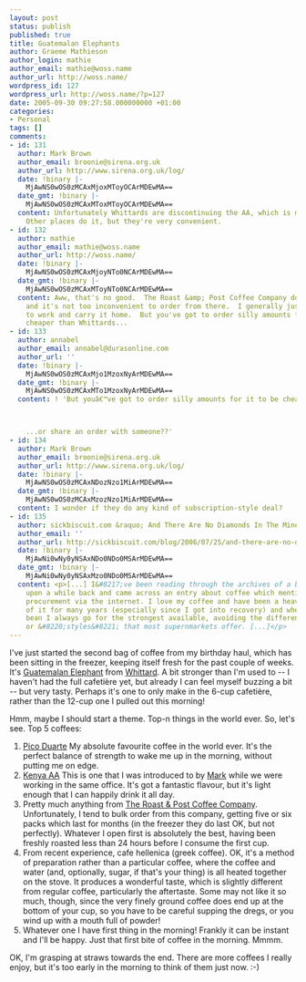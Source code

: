 ```yaml
---
layout: post
status: publish
published: true
title: Guatemalan Elephants
author: Graeme Mathieson
author_login: mathie
author_email: mathie@woss.name
author_url: http://woss.name/
wordpress_id: 127
wordpress_url: http://woss.name/?p=127
date: 2005-09-30 09:27:58.000000000 +01:00
categories:
- Personal
tags: []
comments:
- id: 131
  author: Mark Brown
  author_email: broonie@sirena.org.uk
  author_url: http://www.sirena.org.uk/log/
  date: !binary |-
    MjAwNS0wOS0zMCAxMjoxMToyOCArMDEwMA==
  date_gmt: !binary |-
    MjAwNS0wOS0zMCAxMToxMToyOCArMDEwMA==
  content: Unfortunately Whittards are discontinuing the AA, which is most annoying.
    Other places do it, but they're very convenient.
- id: 132
  author: mathie
  author_email: mathie@woss.name
  author_url: http://woss.name/
  date: !binary |-
    MjAwNS0wOS0zMCAxMjoyNTo0NCArMDEwMA==
  date_gmt: !binary |-
    MjAwNS0wOS0zMCAxMToyNTo0NCArMDEwMA==
  content: Aww, that's no good.  The Roast &amp; Post Coffee Company do it too, though,
    and it's not too inconvenient to order from there.  I generally just get it delivered
    to work and carry it home.  But you've got to order silly amounts for it to be
    cheaper than Whittards...
- id: 133
  author: annabel
  author_email: annabel@durasonline.com
  author_url: ''
  date: !binary |-
    MjAwNS0wOS0zMCAxMjo1MzoxNyArMDEwMA==
  date_gmt: !binary |-
    MjAwNS0wOS0zMCAxMTo1MzoxNyArMDEwMA==
  content: ! 'But youâ€™ve got to order silly amounts for it to be cheaper than Whittards..



    ...or share an order with someone??'
- id: 134
  author: Mark Brown
  author_email: broonie@sirena.org.uk
  author_url: http://www.sirena.org.uk/log/
  date: !binary |-
    MjAwNS0wOS0zMCAxNDozNzo1MiArMDEwMA==
  date_gmt: !binary |-
    MjAwNS0wOS0zMCAxMzozNzo1MiArMDEwMA==
  content: I wonder if they do any kind of subscription-style deal?
- id: 135
  author: sickbiscuit.com &raquo; And There Are No Diamonds In The Mine
  author_email: ''
  author_url: http://sickbiscuit.com/blog/2006/07/25/and-there-are-no-diamonds-in-the-mine/
  date: !binary |-
    MjAwNi0wNy0yNSAxNDo0NDo0MSArMDEwMA==
  date_gmt: !binary |-
    MjAwNi0wNy0yNSAxMzo0NDo0MSArMDEwMA==
  content: <p>[...] I&#8217;ve been reading through the archives of a blog I stumbled
    upon a while back and came across an entry about coffee which mentioned it&#8217;s
    procurement via the internet. I love my coffee and have been a heavy consumer
    of it for many years (especially since I got into recovery) and when chosing a
    bean I always go for the strongest available, avoiding the different &#8220;blends&#8221;
    or &#8220;styles&#8221; that most supernmarkets offer. [...]</p>
---
```

I've just started the second bag of coffee from my birthday haul, which has been sitting in the freezer, keeping itself fresh for the past couple of weeks.  It's <a href="http://www.whittard.co.uk/cgi-bin/whittard.filereader?433cf35602222792273fc0a801830650+EN/products/150B">Guatemalan Elephant</a> from <a href="http://www.whittard.co.uk/">Whittard</a>.  A bit stronger than I'm used to  -- I haven't had the full cafeti&egrave;re yet, but already I can feel myself buzzing a bit -- but very tasty.  Perhaps it's one to only make in the 6-cup cafeti&egrave;re, rather than the 12-cup one I pulled out this morning!

Hmm, maybe I should start a theme.  Top-n things in the world ever.  So, let's see.  Top 5 coffees:

<ol>
  <li><a href="http://www.whittard.co.uk/cgi-bin/whittard.filereader?433cf35602222792273fc0a801830650+EN/products/5306B">Pico Duarte</a>  My absolute favourite coffee in the world ever.  It's the perfect balance of strength to wake me up in the morning, without putting me on edge.</li>
  <li><a href="http://www.whittard.co.uk/cgi-bin/whittard.filereader?433cf35602222792273fc0a801830650+EN/products/138B">Kenya AA</a>  This is one that I was introduced to by <a href="http://www.sirena.org.uk/log/">Mark</a> while we were working in the same office.  It's got a fantastic flavour, but it's light enough that I can happily drink it all day.</li>
  <li>Pretty much anything from <a href="http://www.realcoffee.co.uk/products.asp?id=Origins">The Roast &amp; Post Coffee Company</a>.  Unfortunately, I tend to bulk order from this company, getting five or six packs which last for months (in the freezer they do last OK, but not perfectly).  Whatever I open first is absolutely the best, having been freshly roasted less than 24 hours before I consume the first cup.</li>
  <li>From recent experience, cafe hellenica (greek coffee).  OK, it's a method of preparation rather than a particular coffee, where the coffee and water (and, optionally, sugar, if that's your thing) is all heated together on the stove.  It produces a wonderful taste, which is slightly different from regular coffee, particularly the aftertaste.  Some may not like it so much, though, since the very finely ground coffee does end up at the bottom of your cup, so you have to be careful supping the dregs, or you wind up with a mouth full of powder!</li>
  <li>Whatever one I have first thing in the morning!  Frankly it can be instant and I'll be happy.  Just that first bite of coffee in the morning.  Mmmm.</li>
</ol>

OK, I'm grasping at straws towards the end.  There are more coffees I really enjoy, but it's too early in the morning to think of them just now. :-)
